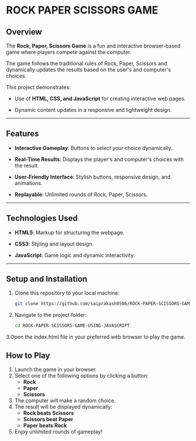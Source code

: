 # ROCK PAPER SCISSORS GAME

## Overview

The **Rock, Paper, Scissors Game** is a fun and interactive browser-based game where players compete against the computer. 

The game follows the traditional rules of Rock, Paper, Scissors and dynamically updates the results based on the user's and computer's choices.

This project demonstrates:

- Use of **HTML, CSS, and JavaScript** for creating interactive web pages.

- Dynamic content updates in a responsive and lightweight design.

---

## Features

- **Interactive Gameplay**: Buttons to select your choice dynamically.

- **Real-Time Results**: Displays the player's and computer's choices with the result.

- **User-Friendly Interface**: Stylish buttons, responsive design, and animations.

- **Replayable**: Unlimited rounds of Rock, Paper, Scissors.

---

## Technologies Used

- **HTML5**: Markup for structuring the webpage.

- **CSS3**: Styling and layout design.

- **JavaScript**: Game logic and dynamic interactivity.

---

## Setup and Installation

1. Clone this repository to your local machine:

   ```bash
   git clone https://github.com/saiprakash0506/ROCK-PAPER-SCISSORS-GAME-USING-JAVASCRIPT.git
2. Navigate to the project folder:
   ```bash
   cd ROCK-PAPER-SCISSORS-GAME-USING-JAVASCRIPT
3.Open the index.html file in your preferred web browser to play the game.


## How to Play

1. Launch the game in your browser.
2. Select one of the following options by clicking a button:
   - **Rock**
   - **Paper**
   - **Scissors**
3. The computer will make a random choice.
4. The result will be displayed dynamically:
   - **Rock beats Scissors**
   - **Scissors beat Paper**
   - **Paper beats Rock**
5. Enjoy unlimited rounds of gameplay!


